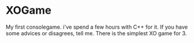 # XOGame
My first consolegame. i've spend a few hours with C++ for it. If you have some advices or disagrees, tell me.
There is the simplest XO game for 3.
